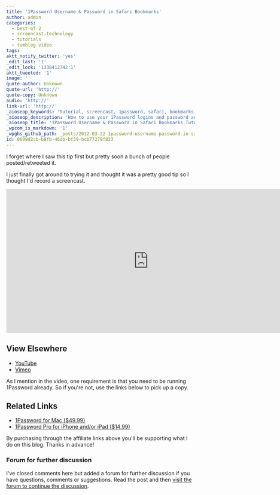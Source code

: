 ```yaml
---
title: '1Password Username & Password in Safari Bookmarks'
author: admin
categories:
  - best-of-2
  - screencast-technology
  - tutorials
  - tumblog-video
tags: 
aktt_notify_twitter: 'yes'
_edit_last: '1'
_edit_lock: '1338412742:1'
aktt_tweeted: '1'
image: ''
quote-author: Unknown
quote-url: 'http://'
quote-copy: Unknown
audio: 'http://'
link-url: 'http://'
_aioseop_keywords: 'tutorial, screencast, 1password, safari, bookmarks, security, log in'
_aioseop_description: 'How to use your 1Password logins and password automagically in Safari - saving a few clicks each time you log in to a website or service.'
_aioseop_title: '1Password Username & Password in Safari Bookmarks Tutorial'
_wpcom_is_markdown: '1'
_wpghs_github_path: _posts/2012-03-22-1password-username-password-in-safari-bookmarks.md
id: 0699d2cb-b8fb-46db-bf39-bcb77279f823
---
```

<p>I forget where I saw this tip first but pretty soon a bunch of people posted/retweeted it.</p>
<p>I just finally got around to trying it and thought it was a pretty good tip so I thought I'd record a screencast.</p>
<p><iframe width="759" height="386" src="http://www.youtube.com/embed/S3SIL3vjxeU?rel=0" frameborder="0" allowfullscreen></iframe></p>
<h2>View Elsewhere</h2>
<ul>
<li><a href="http://www.youtube.com/watch?v=S3SIL3vjxeU">YouTube</a></li>
<li><a href="https://vimeo.com/39004313">Vimeo</a></li>
</ul>
<p>As I mention in the video, one requirement is that you need to be running 1Password already. So if you're not, use the links below to pick up a copy.</p>
<h2>Related Links</h2>
<ul>
<li><a href="http://click.linksynergy.com/fs-bin/stat?id=6PFrOqNV4B8&offerid=146261&type=3&subid=0&tmpid=1826&RD_PARM1=http%253A%252F%252Fitunes.apple.com%252Fca%252Fapp%252F1password%252Fid443987910%253Fmt%253D12%2526uo%253D4%2526partnerId%253D30" target="itunes_store">1Password for Mac ($49.99)</a></li>
<li><a href="http://click.linksynergy.com/fs-bin/stat?id=6PFrOqNV4B8&offerid=146261&type=3&subid=0&tmpid=1826&RD_PARM1=http%253A%252F%252Fitunes.apple.com%252Fca%252Fapp%252F1password-pro%252Fid319898689%253Fmt%253D8%2526uo%253D4%2526partnerId%253D30" target="itunes_store">1Password Pro for iPhone and/or iPad ($14.99)</a></li>
</ul>
<p>By purchasing through the affiliate links above you'll be supporting what I do on this blog. Thanks in advance!</p>
<h3>Forum for further discussion</h3>
<p>I've closed comments here but added a forum for further discussion if you have questions, comments or suggestions. Read the post and then <a href="https://chrisenns.com/forum/index.php?p=/discussion/2/1password-username-password-in-safari-bookmarks">visit the forum to continue the discussion</a>.</p>
